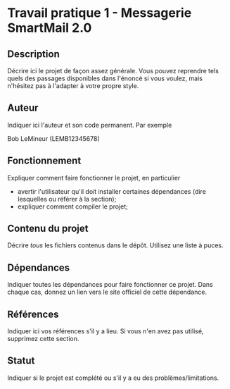 # Travail pratique 1 - Messagerie SmartMail 2.0

## Description

Décrire ici le projet de façon assez générale. Vous pouvez reprendre tels quels
des passages disponibles dans l'énoncé si vous voulez, mais n'hésitez pas
à l'adapter à votre propre style.

## Auteur

Indiquer ici l'auteur et son code permanent. Par exemple

Bob LeMineur (LEMB12345678)

## Fonctionnement

Expliquer comment faire fonctionner le projet, en particulier

- avertir l'utilisateur qu'il doit installer certaines dépendances (dire
  lesquelles ou référer à la section);
- expliquer comment compiler le projet;


## Contenu du projet

Décrire *tous* les fichiers contenus dans le dépôt. Utilisez une liste à puces.

## Dépendances

Indiquer toutes les dépendances pour faire fonctionner ce projet. Dans chaque
cas, donnez un lien vers le site officiel de cette dépendance.

## Références

Indiquer ici vos références s'il y a lieu. Si vous n'en avez pas utilisé,
supprimez cette section.

## Statut

Indiquer si le projet est complété ou s'il y a eu des problèmes/limitations.
